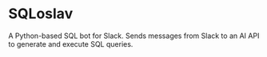 # SQLoslav
A Python-based SQL bot for Slack. Sends messages from Slack to an AI API to generate and execute SQL queries.
